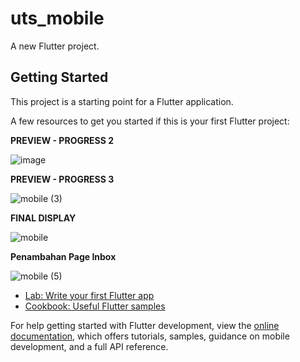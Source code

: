 # uts_mobile

A new Flutter project.

## Getting Started

This project is a starting point for a Flutter application.

A few resources to get you started if this is your first Flutter project:

**PREVIEW - PROGRESS 2**

![image](https://github.com/Mirabelljoicelaura/MOBILE/assets/91585408/05ea721c-d4d6-4ce4-b01c-3474caccbb20)

**PREVIEW - PROGRESS 3**

![mobile (3)](https://github.com/Mirabelljoicelaura/MOBILE/assets/91585408/e239077f-89bd-4e78-975b-e479dd8fbcd0)

**FINAL DISPLAY**

![mobile](https://github.com/Mirabelljoicelaura/MOBILE/assets/91585408/578fc19f-0a33-4875-988a-e01227fce55c)


**Penambahan Page Inbox**

![mobile (5)](https://github.com/Mirabelljoicelaura/MOBILE/assets/91585408/77dbc781-f49b-4734-809a-be76416f4b58)


- [Lab: Write your first Flutter app](https://docs.flutter.dev/get-started/codelab)
- [Cookbook: Useful Flutter samples](https://docs.flutter.dev/cookbook)

For help getting started with Flutter development, view the
[online documentation](https://docs.flutter.dev/), which offers tutorials,
samples, guidance on mobile development, and a full API reference.
